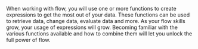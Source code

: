 When working with flow, you will use one or more functions to create expressions to get the most out of your data. These functions can be used to retrieve data, change data, evaluate data and more. As your flow skills grow, your usage of expressions will grow. Becoming familiar with the various functions available and how to combine them will let you unlock the full power of flow.
